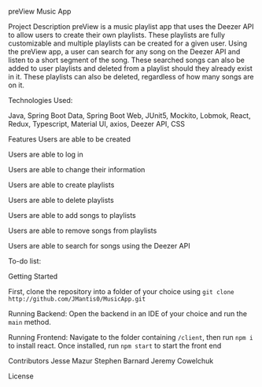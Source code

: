 preView Music App

Project Description
preView is a music playlist app that uses the Deezer API to allow users to create their own playlists. These playlists are fully customizable and multiple playlists can be created for a given user.  Using the preView app, a user can search for any song on the Deezer API and listen to a short segment of the song.  These searched songs can also be added to user playlists and deleted from a playlist should they already exist in it. These playlists can also be deleted, regardless of how many songs are on it.

Technologies Used:

Java, Spring Boot Data, Spring Boot Web, JUnit5, Mockito, Lobmok, React, Redux, Typescript, Material UI, axios, Deezer API, CSS


Features
Users are able to be created

Users are able to log in

Users are able to change their information

Users are able to create playlists

Users are able to delete playlists

Users are able to add songs to playlists

Users are able to remove songs from playlists

Users are able to search for songs using the Deezer API

To-do list:

Getting Started

First, clone the repository into a folder of your choice using
``git clone http://github.com/JMantis0/MusicApp.git``

Running Backend:
Open the backend in an IDE of your choice and run the ``main`` method.

Running Frontend:
Navigate to the folder containing ``/client``, then run 
``npm i`` to install react. Once installed, run ``npm start`` to start the front end

Contributors
Jesse Mazur
Stephen Barnard
Jeremy Cowelchuk

License

